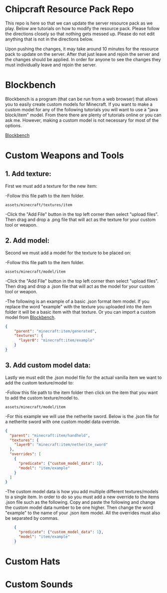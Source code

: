 # Chipcraft Resource Pack Repo
This repo is here so that we can update the server resource pack as we play. Below are tutorials on how to modify the resource pack. Please follow the directions closely so that nothing gets messed up. Please do not edit anything that is not in the directions below.

Upon pushing the changes, it may take around 10 minutes for the resource pack to update on the server. After that just leave and rejoin the server and the changes should be applied. In order for anyone to see the changes they must individually leave and rejoin the server.

# Blockbench
Blockbench is a program (that can be run from a web browser) that allows you to easily create custom models for Minecraft. If you want to make a custom model for any of the following tutorials you will want to use a "java block/item" model. From there there are plenty of tutorials online or you can ask me. However, making a custom model is not  necessary for most of the options.

[Blockbench](https://www.blockbench.net/)

# Custom Weapons and Tools
## 1. Add texture:
First we must add a texture for the new item:

-Follow this file path to the item folder.

    assets/minecraft/textures/item

-Click the "Add File" button in the top left corner then select "upload files". Then drag and drop a .png file that will act as the texture for your custom tool or weapon.

## 2. Add model:
Second we must add a model for the texture to be placed on:

-Follow this file path to the item folder.

    assets/minecraft/model/item

-Click the "Add File" button in the top left corner then select "upload files". Then drag and drop a .json file that will act as the model for your custom tool or weapon.

-The following is an example of a basic .json format item model. If you replace the word "example" with the texture you uploaded into the item folder it will be a basic item with that texture. Or you can import a custom model from [Blockbench](https://github.com/buffal0chip/Chipcraft/tree/main?tab=readme-ov-file#custom-blockbench).
```json
{
	"parent": "minecraft:item/generated",
	"textures": {
	  "layer0": "minecraft:item/example"
	}
} 
```

## 3. Add custom model data:
Lastly we must edit the .json model file for the actual vanilla item we want to add the custom texture/model to:

-Follow this file path to the item folder then click on the item that you want to add the custom texture/model to.

    assets/minecraft/model/item

-For this example we will use the netherite sword. Below is the .json file for a netherite sword with one custom model data override.
```json
{
  "parent": "minecraft:item/handheld",
  "textures": {
    "layer0": "minecraft:item/netherite_sword"
  },
  "overrides": [
    {
      "predicate": {"custom_model_data": 1},
      "model": "item/example"
    }
  ]
}
```
-The custom model data is how you add multiple different textures/models to a single item. In order to do so you must add a new override to the items .json file such as the following. Copy and paste the following and change the custom model data number to be one higher. Then change the word "example" to the name of your .json item model. All the overrides must also be separated by commas.
```json
    {
      "predicate": {"custom_model_data": 1},
      "model": "item/example"
    }
```

# Custom Hats

# Custom Sounds
